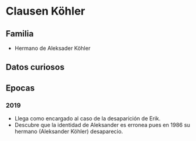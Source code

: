 # Clausen Köhler

## Familia

* Hermano de Aleksader Köhler

## Datos curiosos

## Epocas

### 2019

* Llega como encargado al caso de la desaparición de Erik.
* Descubre que la identidad de Aleksander es erronea pues en 1986 su hermano (Aleksander Köhler) desaparecio.